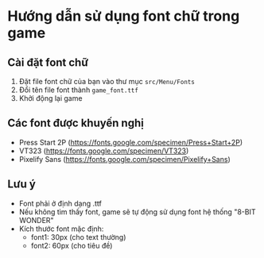 # Hướng dẫn sử dụng font chữ trong game

## Cài đặt font chữ

1. Đặt file font chữ của bạn vào thư mục `src/Menu/Fonts`
2. Đổi tên file font thành `game_font.ttf`
3. Khởi động lại game

## Các font được khuyến nghị

- Press Start 2P (https://fonts.google.com/specimen/Press+Start+2P)
- VT323 (https://fonts.google.com/specimen/VT323)
- Pixelify Sans (https://fonts.google.com/specimen/Pixelify+Sans)

## Lưu ý

- Font phải ở định dạng .ttf
- Nếu không tìm thấy font, game sẽ tự động sử dụng font hệ thống "8-BIT WONDER"
- Kích thước font mặc định:
  - font1: 30px (cho text thường)
  - font2: 60px (cho tiêu đề) 